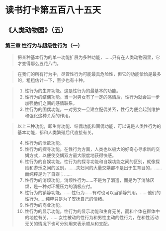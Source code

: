 # 读书打卡第五百八十五天
## 《人类动物园》（五）
### 第三章 性行为与超级性行为（一）

> 把某种基本行为的单一功能扩展为多种功能，……只有在人类动物园里，它才变得那么五花八门。

> 在我们的所有行为中，尽管性行为可能最具危险性，但它的功能恰恰是最多的，粗粗估计一下，至少也有十种。

> 1. 性行为的生育功能。这是性行为的最基本的功能。
> 2. 性行为的结偶功能。当一对男女有了一定的感情后，性行为就会进一步加强他们之间的感情联系。
> 3. 性行为的固偶功能。一对男女一旦建立配偶关系，性行为便会起到维护和强化这种关系的作用。

> 以上三种功能，即生育功能、结偶功能和固偶功能，可以说是人类性行为的基本功能，都和人类繁殖后代直接有关。

> 4. 性行为的泄欲功能。
> 5. 性行为的探寻功能。在性行为方面，人类也以极大的好奇心寻求新的交媾方式，以便使交媾双方最大限度地获得快感。
> 6. 性行为的自娱功能。性行为的探寻功能和自娱功能之间的区别，就像探险和游乐之间的区别，……夫妇间的大量交媾都不是出于生育目的，……而纯粹是为了自娱；……
> 7. 性行为的消烦功能。消烦性行为……不是为了消遣，而是为了消除厌烦，是一种对环境压力的消极应付。
> 8. 性行为的镇静功能。……性行为……有时也可以当镇静剂用。……他们的性行为……纯粹只是为了安抚自己的情绪。
> 9. 性行为的商业功能。
> 10. 性行为的显示功能。性行为的显示功能和生育无关，而和个体在群体中的地位有关。……女性被动的性行为和男性主动的性行为，在和性活动无关的情况下也可分别用来表示顺从和支配。